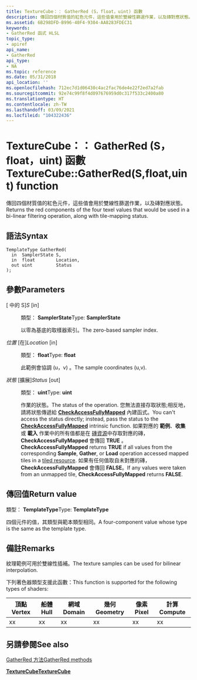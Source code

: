 ```yaml
---
title: TextureCube：： GatherRed (S，float，uint) 函數
description: 傳回四個材質值的紅色元件，這些值會用於雙線性篩選作業，以及磚對應狀態。 |TextureCube：： GatherRed (S，float，uint) 函數
ms.assetid: 6B298DFD-B996-40F4-9304-AA8283FDEC31
keywords:
- GatherRed 函式 HLSL
topic_type:
- apiref
api_name:
- GatherRed
api_type:
- NA
ms.topic: reference
ms.date: 05/31/2018
api_location: ''
ms.openlocfilehash: 712ec7d1d06430c4ac2fac76de4e22f2ed7a2fab
ms.sourcegitcommit: 92e74c99f8f4d097676959d0c317f533c2400a80
ms.translationtype: HT
ms.contentlocale: zh-TW
ms.lasthandoff: 03/09/2021
ms.locfileid: "104322436"
---
```

# <a name="texturecubegatherredsfloatuint-function"></a><span data-ttu-id="6f1b3-105">TextureCube：： GatherRed (S，float，uint) 函數</span><span class="sxs-lookup"><span data-stu-id="6f1b3-105">TextureCube::GatherRed(S,float,uint) function</span></span>

<span data-ttu-id="6f1b3-106">傳回四個材質值的紅色元件，這些值會用於雙線性篩選作業，以及磚對應狀態。</span><span class="sxs-lookup"><span data-stu-id="6f1b3-106">Returns the red components of the four texel values that would be used in a bi-linear filtering operation, along with tile-mapping status.</span></span>

## <a name="syntax"></a><span data-ttu-id="6f1b3-107">語法</span><span class="sxs-lookup"><span data-stu-id="6f1b3-107">Syntax</span></span>


``` syntax
TemplateType GatherRed(
  in  SamplerState S,
  in  float        Location,
  out uint         Status
);
```



## <a name="parameters"></a><span data-ttu-id="6f1b3-108">參數</span><span class="sxs-lookup"><span data-stu-id="6f1b3-108">Parameters</span></span>

<dl> <dt>

<span data-ttu-id="6f1b3-109"> \[ 中的 S\]</span><span class="sxs-lookup"><span data-stu-id="6f1b3-109">*S* \[in\]</span></span>
</dt> <dd>

<span data-ttu-id="6f1b3-110">類型： **SamplerState**</span><span class="sxs-lookup"><span data-stu-id="6f1b3-110">Type: **SamplerState**</span></span>

<span data-ttu-id="6f1b3-111">以零為基底的取樣器索引。</span><span class="sxs-lookup"><span data-stu-id="6f1b3-111">The zero-based sampler index.</span></span>

</dd> <dt>

<span data-ttu-id="6f1b3-112">*位置* \[在\]</span><span class="sxs-lookup"><span data-stu-id="6f1b3-112">*Location* \[in\]</span></span>
</dt> <dd>

<span data-ttu-id="6f1b3-113">類型： **float**</span><span class="sxs-lookup"><span data-stu-id="6f1b3-113">Type: **float**</span></span>

<span data-ttu-id="6f1b3-114">此範例會協調 (u，v) 。</span><span class="sxs-lookup"><span data-stu-id="6f1b3-114">The sample coordinates (u,v).</span></span>

</dd> <dt>

<span data-ttu-id="6f1b3-115">*狀態* \[擴展\]</span><span class="sxs-lookup"><span data-stu-id="6f1b3-115">*Status* \[out\]</span></span>
</dt> <dd>

<span data-ttu-id="6f1b3-116">類型： **uint**</span><span class="sxs-lookup"><span data-stu-id="6f1b3-116">Type: **uint**</span></span>

<span data-ttu-id="6f1b3-117">作業的狀態。</span><span class="sxs-lookup"><span data-stu-id="6f1b3-117">The status of the operation.</span></span> <span data-ttu-id="6f1b3-118">您無法直接存取狀態;相反地，請將狀態傳遞給 [**CheckAccessFullyMapped**](checkaccessfullymapped.md) 內建函式。</span><span class="sxs-lookup"><span data-stu-id="6f1b3-118">You can't access the status directly; instead, pass the status to the [**CheckAccessFullyMapped**](checkaccessfullymapped.md) intrinsic function.</span></span> <span data-ttu-id="6f1b3-119">如果對應的 **範例**、**收集** 或 **載入** 作業中的所有值都是在 [磚資源](/windows/desktop/direct3d11/direct3d-11-2-features)中存取對應的磚， **CheckAccessFullyMapped** 會傳回 **TRUE** 。</span><span class="sxs-lookup"><span data-stu-id="6f1b3-119">**CheckAccessFullyMapped** returns **TRUE** if all values from the corresponding **Sample**, **Gather**, or **Load** operation accessed mapped tiles in a [tiled resource](/windows/desktop/direct3d11/direct3d-11-2-features).</span></span> <span data-ttu-id="6f1b3-120">如果有任何值取自未對應的磚， **CheckAccessFullyMapped** 會傳回 **FALSE**。</span><span class="sxs-lookup"><span data-stu-id="6f1b3-120">If any values were taken from an unmapped tile, **CheckAccessFullyMapped** returns **FALSE**.</span></span>

</dd> </dl>

## <a name="return-value"></a><span data-ttu-id="6f1b3-121">傳回值</span><span class="sxs-lookup"><span data-stu-id="6f1b3-121">Return value</span></span>

<span data-ttu-id="6f1b3-122">類型： **TemplateType**</span><span class="sxs-lookup"><span data-stu-id="6f1b3-122">Type: **TemplateType**</span></span>

<span data-ttu-id="6f1b3-123">四個元件的值，其類型與範本類型相同。</span><span class="sxs-lookup"><span data-stu-id="6f1b3-123">A four-component value whose type is the same as the template type.</span></span>

## <a name="remarks"></a><span data-ttu-id="6f1b3-124">備註</span><span class="sxs-lookup"><span data-stu-id="6f1b3-124">Remarks</span></span>

<span data-ttu-id="6f1b3-125">紋理範例可用於雙線性插補。</span><span class="sxs-lookup"><span data-stu-id="6f1b3-125">The texture samples can be used for bilinear interpolation.</span></span>

<span data-ttu-id="6f1b3-126">下列著色器類型支援此函數：</span><span class="sxs-lookup"><span data-stu-id="6f1b3-126">This function is supported for the following types of shaders:</span></span>



| <span data-ttu-id="6f1b3-127">頂點</span><span class="sxs-lookup"><span data-stu-id="6f1b3-127">Vertex</span></span> | <span data-ttu-id="6f1b3-128">船體</span><span class="sxs-lookup"><span data-stu-id="6f1b3-128">Hull</span></span> | <span data-ttu-id="6f1b3-129">網域</span><span class="sxs-lookup"><span data-stu-id="6f1b3-129">Domain</span></span> | <span data-ttu-id="6f1b3-130">幾何</span><span class="sxs-lookup"><span data-stu-id="6f1b3-130">Geometry</span></span> | <span data-ttu-id="6f1b3-131">像素</span><span class="sxs-lookup"><span data-stu-id="6f1b3-131">Pixel</span></span> | <span data-ttu-id="6f1b3-132">計算</span><span class="sxs-lookup"><span data-stu-id="6f1b3-132">Compute</span></span> |
|--------|------|--------|----------|-------|---------|
| <span data-ttu-id="6f1b3-133">x</span><span class="sxs-lookup"><span data-stu-id="6f1b3-133">x</span></span>      | <span data-ttu-id="6f1b3-134">x</span><span class="sxs-lookup"><span data-stu-id="6f1b3-134">x</span></span>    | <span data-ttu-id="6f1b3-135">x</span><span class="sxs-lookup"><span data-stu-id="6f1b3-135">x</span></span>      | <span data-ttu-id="6f1b3-136">x</span><span class="sxs-lookup"><span data-stu-id="6f1b3-136">x</span></span>        | <span data-ttu-id="6f1b3-137">x</span><span class="sxs-lookup"><span data-stu-id="6f1b3-137">x</span></span>     | <span data-ttu-id="6f1b3-138">x</span><span class="sxs-lookup"><span data-stu-id="6f1b3-138">x</span></span>       |



 

## <a name="see-also"></a><span data-ttu-id="6f1b3-139">另請參閱</span><span class="sxs-lookup"><span data-stu-id="6f1b3-139">See also</span></span>

<dl> <dt>

[<span data-ttu-id="6f1b3-140">GatherRed 方法</span><span class="sxs-lookup"><span data-stu-id="6f1b3-140">GatherRed methods</span></span>](texturecube-gatherred.md)
</dt> <dt>

[<span data-ttu-id="6f1b3-141">**TextureCube**</span><span class="sxs-lookup"><span data-stu-id="6f1b3-141">**TextureCube**</span></span>](texturecube.md)
</dt> </dl>

 

 
